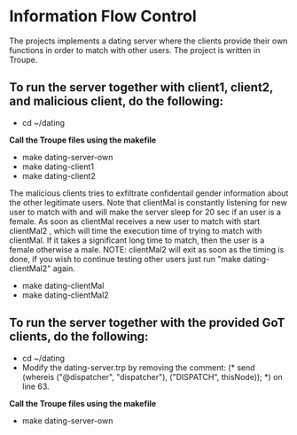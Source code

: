 # Information Flow Control

The projects implements a dating server where the clients provide their own functions in order to match with other users.
The project is written in Troupe.

## To run the server together with client1, client2, and malicious client, do the following:

* cd ~/dating

**Call the Troupe files using the makefile**
* make dating-server-own 
* make dating-client1
* make dating-client2

The malicious clients tries to exfiltrate confidentail gender information about the other legitimate users.
Note that clientMal is constantly listening for new user to match with and will make the server sleep for 20 sec if an user is a female. As soon as clientMal receives a new user to match with start clientMal2 , which will time the execution time of trying to match with clientMal. If it takes a significant long time to match, then the user is a female otherwise a male. NOTE: clientMal2 will exit as soon as the timing is done, if you wish to continue testing other users just run "make dating-clientMal2" again.

* make dating-clientMal
* make dating-clientMal2

## To run the server together with the provided GoT clients, do the following:

* cd ~/dating
* Modify the dating-server.trp by removing the comment:  (* send (whereis ("@dispatcher", "dispatcher"), ("DISPATCH", thisNode)); *) on line 63.

**Call the Troupe files using the makefile**
* make dating-server-own 

